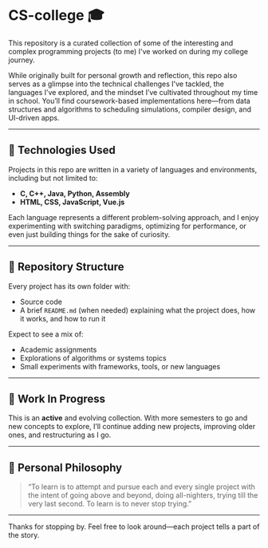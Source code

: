 # CS-college 🎓

This repository is a curated collection of some of the interesting and complex programming projects (to me) I've worked on during my college journey.

While originally built for personal growth and reflection, this repo also serves as a glimpse into the technical challenges I've tackled, the languages I’ve explored, and the mindset I’ve cultivated throughout my time in school. You’ll find coursework-based implementations here—from data structures and algorithms to scheduling simulations, compiler design, and UI-driven apps.

---

## 🔧 Technologies Used

Projects in this repo are written in a variety of languages and environments, including but not limited to:

- **C, C++, Java, Python, Assembly**
- **HTML, CSS, JavaScript, Vue.js**

Each language represents a different problem-solving approach, and I enjoy experimenting with switching paradigms, optimizing for performance, or even just building things for the sake of curiosity.

---

## 📁 Repository Structure

Every project has its own folder with:
- Source code
- A brief `README.md` (when needed) explaining what the project does, how it works, and how to run it

Expect to see a mix of:
- Academic assignments
- Explorations of algorithms or systems topics
- Small experiments with frameworks, tools, or new languages

---

## 🚧 Work In Progress

This is an **active** and evolving collection. With more semesters to go and new concepts to explore, I’ll continue adding new projects, improving older ones, and restructuring as I go.

---

## 🧠 Personal Philosophy

> “To learn is to attempt and pursue each and every single project with the intent of going above and beyond, doing all-nighters, trying till the very last second. To learn is to never stop trying.”

---

Thanks for stopping by. Feel free to look around—each project tells a part of the story.
